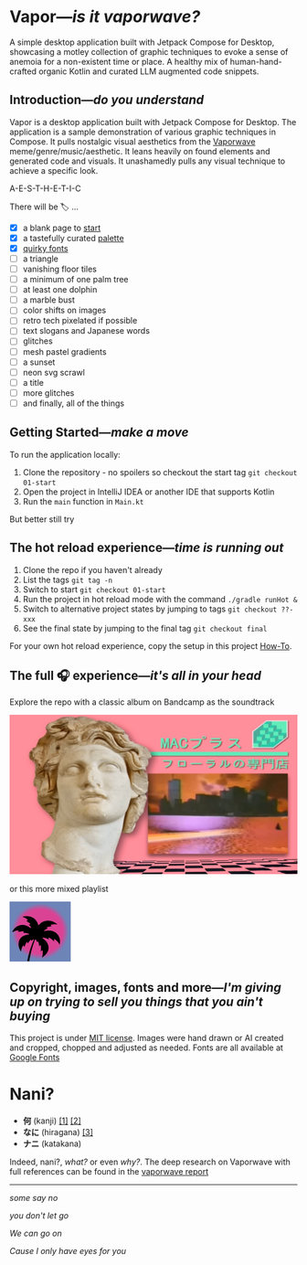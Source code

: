 # Vapor—*is it vaporwave?*

A simple desktop application built with Jetpack Compose for Desktop, showcasing a motley collection of graphic techniques to evoke a sense of anemoia for a non-existent time or place. A healthy mix of human-hand-crafted organic Kotlin and curated LLM augmented code snippets.

## Introduction—*do you understand* 

Vapor is a desktop application built with Jetpack Compose for Desktop. The application is a sample demonstration of
various graphic techniques in Compose. It pulls nostalgic visual aesthetics from the [Vaporwave](https://en.wikipedia.org/wiki/Vaporwave)
meme/genre/music/aesthetic. It leans heavily on found elements and generated code and visuals. It
unashamedly pulls any visual technique to achieve a specific look. 

A-E-S-T-H-E-T-I-C

There will be 🏷️ ...
- [x] a blank page to [start](https://github.com/maiatoday/vapor/releases/tag/01-start)
- [x] a tastefully curated [palette](https://github.com/maiatoday/vapor/releases/tag/02-palette)
- [x] [quirky fonts](https://github.com/maiatoday/vapor/releases/tag/03-quirkyFonts)
- [ ] a triangle
- [ ] vanishing floor tiles
- [ ] a minimum of one palm tree
- [ ] at least one dolphin
- [ ] a marble bust
- [ ] color shifts on images
- [ ] retro tech pixelated if possible
- [ ] text slogans and Japanese words
- [ ] glitches
- [ ] mesh pastel gradients
- [ ] a sunset
- [ ] neon svg scrawl
- [ ] a title
- [ ] more glitches
- [ ] and finally, all of the things

## Getting Started—*make a move*

To run the application locally:

1. Clone the repository - no spoilers so checkout the start tag `git checkout 01-start`
2. Open the project in IntelliJ IDEA or another IDE that supports Kotlin
3. Run the `main` function in `Main.kt`

But better still try

## The hot reload experience—*time is running out*

1. Clone the repo if you haven't already
2. List the tags `git tag -n`
3. Switch to start `git checkout 01-start`
4. Run the project in hot reload mode with the command `./gradle runHot &`
5. Switch to alternative project states by jumping to tags `git checkout ??-xxx`
6. See the final state by jumping to the final tag `git checkout final`

For your own hot reload experience, copy the setup in this project [How-To](howToAddHotReload.md).

## The full 🎧 experience—*it's all in your head*

Explore the repo with a classic album on Bandcamp as the soundtrack

[![Vektroid's original Floral Shoppe](docs/look/floralShoppe.png)](https://vektroid.bandcamp.com/album/floral-shoppe)

or this more mixed playlist

[![soundtrack](docs/look/vapor.png)](https://open.spotify.com/playlist/37i9dQZF1DWU4EQPjP9ZpS?si=bc5c54b8da854f7f)

## Copyright, images, fonts and more—*I'm giving up on trying to sell you things that you ain't buying*

This project is under [MIT license](LicenseAgreement.md). Images were hand drawn or AI created and cropped, chopped and adjusted as needed.
Fonts are all available at [Google Fonts](https://fonts.google.com/selection)

# Nani?
- **何** (kanji) [[1]](https://www.reddit.com/r/translator/comments/z66rzc/english_japanese_i_need_conformation_on_how_to/) [[2]](https://www.thoughtco.com/nani-in-japanese-2028328)
- **なに** (hiragana) [[3]](https://www.reddit.com/r/translator/comments/z66rzc/english_japanese_i_need_conformation_on_how_to/)
- **ナニ** (katakana)

Indeed, nani?, *what?* or even *why?*. The deep research on Vaporwave with full references can be found in the [vaporwave report](docs/vaporwave.md) 

---

*some say no*

*you don't let go*

*We can go on*

*Cause I only have eyes for you*